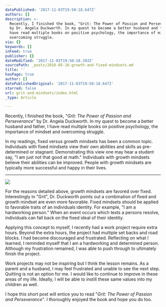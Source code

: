 ```yaml
---
datePublished: '2017-11-03T19:50:18.647Z'
authors: []
description: >-
  Recently, I finished the book, "Grit: The Power of Passion and Perseverance"
  by Dr. Angela Duckworth. In my quest to become a better husband and father, I
  have read multiple books on positive psychology, the importance of mindset and
  overcoming struggle.
via: {}
keywords: []
inFeed: true
publisher: {}
dateModified: '2017-11-03T19:50:18.393Z'
sourcePath: _posts/2016-05-16-growth-and-fixed-mindsets.md
title: ''
hasPage: true
author: []
datePublishedOriginal: '2017-11-03T19:50:18.647Z'
starred: false
url: grit-and-mindsets/index.html
_type: Article

---
```

Recently, I finished the book, "_Grit: The Power of Passion and Perseverance_" by Dr. Angela Duckworth. In my quest to become a better husband and father, I have read multiple books on positive psychology, the importance of mindset and overcoming struggle.

In my readings, fixed versus growth mindsets has been a common topic. Individuals with fixed mindsets view their own abilities and skills as pre-determined or stagnant. Demonstrating this view one may hear a student say, "I am just not that good at math." Individuals with growth mindsets believe their abilities can be improved. People with growth mindsets are typically more successful and happy in their lives.

---

![](https://s3-us-west-2.amazonaws.com/the-grid-img/p/5cf110c032cdc679b0f4d06c00e49a8cf5c71f1a.jpg)

For the reasons detailed above, growth mindsets are favored over fixed. Interestingly in "Grit", Dr. Duckworth points out a combination of fixed and growth mindset are even more favorable. Fixed mindsets should be applied to favorable traits of an individuals identity. For example, "I am a hardworking person." When an event occurs which tests a persons resolve, individuals can fall back on the fixed ideal of their identity.

Applying this concept to myself, I recently had a work project require extra hours. Beyond the extra hours, the project had multiple set backs and road blocks. I had become discouraged and frustrated. Reflecting on what I learned, I reminded myself that I am a hardworking and determined person. Although my frustration remained, I was able to push through to ultimately finish the project.

Work projects may not be inspiring but I think the lesson remains. As a parent and a husband, I may feel frustrated and unable to see the next step. Quitting is not an option for me. I would like to continue to improve in these areas of my life. Ideally, I will be able to instill these same values into my children as well.

I hope this short post will entice you to read "_Grit: The Power of Passion and Perseverance_". I thoroughly enjoyed the book and hope you do too.